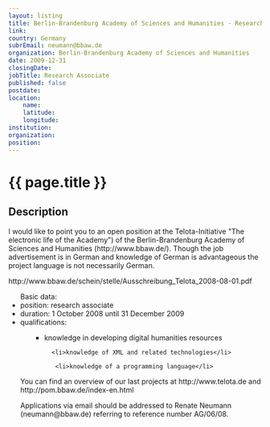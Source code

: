```yaml
---
layout: listing
title: Berlin-Brandenburg Academy of Sciences and Humanities - Research Associate
link:
country: Germany
subrEmail: neumann@bbaw.de
organization: Berlin-Brandenburg Academy of Sciences and Humanities 
date: 2009-12-31
closingDate: 
jobTitle: Research Associate
published: false
postdate:
location:
    name: 
    latitude: 
    longitude: 
institution: 
organization: 
position: 
--- 
```



# {{ page.title }}

## Description




<p>I would like to point you to an open position at the Telota-Initiative "The electronic life of the Academy") of the Berlin-Brandenburg Academy of Sciences and Humanities (http://www.bbaw.de/). Though the job advertisement is in German and knowledge of German is advantageous the project language is not necessarily German.
</p>

<p>http://www.bbaw.de/schein/stelle/Ausschreibung_Telota_2008-08-01.pdf
</p>

<ul>Basic data:
<li>position: research associate</li>
<li> duration: 1 October 2008 until 31 December 2009</li>
<li>qualifications:</li>
<ul>
<ul>
       <li>knowledge in developing digital humanities resources</li>

      <li>knowledge of XML and related technologies</li>

       <li>knowledge of a programming language</li>

</ul>
</ul>

<p>You can find an overview of our last projects at
http://www.telota.de and http://pom.bbaw.de/index-en.html</p>

<p>Applications via email should be addressed to Renate Neumann (neumann@bbaw.de) referring to reference number AG/06/08.</p>
